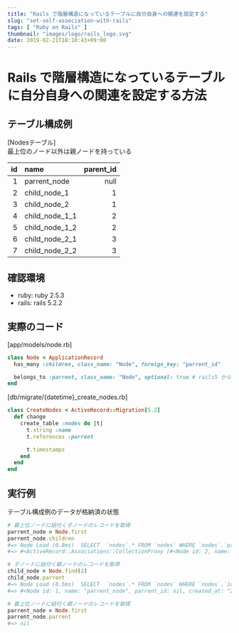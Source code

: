 ```yaml
---
title: "Rails で階層構造になっているテーブルに自分自身への関連を設定する"
slug: "set-self-association-with-rails"
tags: [ "Ruby on Rails" ]
thumbnail: "images/logo/rails_logo.svg"
date: 2019-02-21T18:10:43+09:00
---
```


# Rails で階層構造になっているテーブルに自分自身への関連を設定する方法

## テーブル構成例

[Nodesテーブル]  
最上位のノード以外は親ノードを持っている

| id | name             | parent_id |
|---:|:-----------------|----------:|
| 1  | parrent_node     | null      |
| 2  | child_node_1     | 1         |
| 3  | child_node_2     | 1         |
| 4  | child_node_1_1   | 2         |
| 5  | child_node_1_2   | 2         |
| 6  | child_node_2_1   | 3         |
| 7  | child_node_2_2   | 3         |

## 確認環境

* ruby: ruby 2.5.3
* rails: rails 5.2.2

## 実際のコード

[app/models/node.rb]

```ruby
class Node < ApplicationRecord
  has_many :children, class_name: "Node", foreign_key: "parrent_id"

  belongs_to :parrent, class_name: "Node", optional: true # rails5 から default が require になっているため　`optional: true` を指定しないと `nil` での保存が不可
end
```

[db/migrate/{datetime}_create_nodes.rb]

```ruby
class CreateNodes < ActiveRecord::Migration[5.2]
  def change
    create_table :nodes do |t|
      t.string :name
      t.references :parrent

      t.timestamps
    end
  end
end
```

## 実行例

テーブル構成例のデータが格納済の状態

```ruby
# 最上位ノードに紐付く子ノードのレコードを取得
parrent_node = Node.first
parrent_node.children
#=> Node Load (0.8ms)  SELECT  `nodes`.* FROM `nodes` WHERE `nodes`.`parrent_id` = 1 LIMIT 11
#=> #<ActiveRecord::Associations::CollectionProxy [#<Node id: 2, name: "child_node_1", parrent_id: 1, created_at: "2019-02-21 09:05:38", updated_at: "2019-02-21 09:05:38">, #<Node id: 3, name: "child_node_2", parrent_id: 1, created_at: "2019-02-21 09:05:38", updated_at: "2019-02-21 09:05:38">]>

# 子ノードに紐付く親ノードのレコードを取得
child_node = Node.find(2)
child_node.parrent
#=> Node Load (0.5ms)  SELECT  `nodes`.* FROM `nodes` WHERE `nodes`.`id` = 1 LIMIT 1
#=> #<Node id: 1, name: "parrent_node", parrent_id: nil, created_at: "2019-02-21 09:05:37", updated_at: "2019-02-21 09:05:37">

# 最上位ノードに紐付く親ノードのレコードを取得
parrent_node = Node.first
parrent_node.parrent
#=> nil
```
